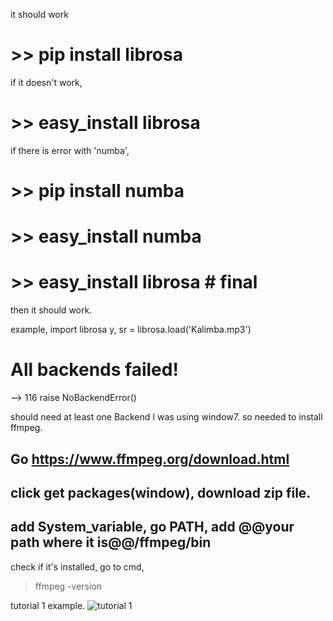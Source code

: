 it should work
# >> pip install librosa

if it doesn't work,
# >> easy_install librosa
 if there is error with 'numba',  
# >> pip install numba
# >> easy_install numba
# >> easy_install librosa # final

then it should work.

example,
import librosa
y, sr = librosa.load('Kalimba.mp3')


# All backends failed!
--> 116     raise NoBackendError()

should need at least one Backend
I was using window7. so needed to install ffmpeg.
## Go https://www.ffmpeg.org/download.html
## click get packages(window), download zip file.
## add  System_variable, go PATH, add @@your path where it is@@/ffmpeg/bin
 check if it's installed, go to cmd, 
 > ffmpeg -version
 
 tutorial 1 example.
 ![ tutorial 1](https://raw.githubusercontent.com/sungmin-yang/Min_course/edit/master/Install_Guide/librosa/tutorial1.JPG)
